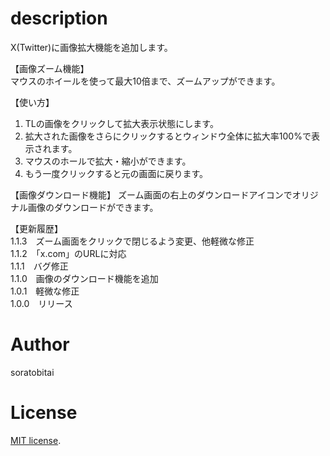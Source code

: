 # description

X(Twitter)に画像拡大機能を追加します。  

【画像ズーム機能】  
マウスのホイールを使って最大10倍まで、ズームアップができます。  

【使い方】  
1. TLの画像をクリックして拡大表示状態にします。  
2. 拡大された画像をさらにクリックするとウィンドウ全体に拡大率100%で表示されます。  
3. マウスのホールで拡大・縮小ができます。  
4. もう一度クリックすると元の画面に戻ります。  

【画像ダウンロード機能】
ズーム画面の右上のダウンロードアイコンでオリジナル画像のダウンロードができます。  

【更新履歴】  
1.1.3　ズーム画面をクリックで閉じるよう変更、他軽微な修正  
1.1.2　「x.com」のURLに対応  
1.1.1　バグ修正  
1.1.0　画像のダウンロード機能を追加  
1.0.1　軽微な修正  
1.0.0　リリース  

# Author
soratobitai

# License
[MIT license](https://en.wikipedia.org/wiki/MIT_License).